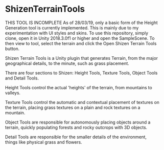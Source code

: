 # ShizenTerrainTools
THIS TOOL IS INCOMPLETE
As of 28/03/19, only a basic form of the Height Generation tool is currently implemented. This is mainly due to my experimentation with UI styles and skins.
To use this repository, simply clone, open it in Unity 2018.3.0f1 or higher and open the SampleScene. To then view to tool, select the terrain and click the Open Shizen Terrain Tools button. 

Shizen Terrain Tools is a Unity plugin that generates Terrain, from the major geographical details, to the minute, such as grass placement. 

There are four sections to Shizen: Height Tools, Texture Tools, Object Tools and Detail Tools. 

Height Tools control the actual 'heights' of the terrain, from mountains to valleys. 

Texture Tools control the automatic and contextual placement of textures on the terrain, placing grass textures on a plain and rock textures on a mountain. 

Object Tools are responsible for autonomously placing objects around a terrain, quickly populating forests and rocky outcrops with 3D objects. 

Detail Tools are responsible for the smaller details of the environment, things like physical grass and flowers.

